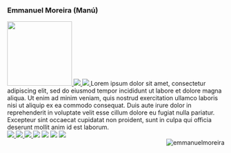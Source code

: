 ### Emmanuel Moreira (Manú)


<div>     
  <a href="https:/beacons.ai/emmanuelmoreira">     
    <img src="https://avatars.githubusercontent.com/u/15871066?v=4" height="150" width="150"/>     
  </a>
  
  <a href="https://github.com/emmanuelmoreira">
   <img src="https://github-readme-stats.vercel.app/api?username=emmanuelmoreira&theme=blue-green" />    
  </a>
  
  <a href="https://github.com/emmanuelmoreira">
    <img src="https://github-readme-stats.vercel.app/api/top-langs/?username=emmanuelmoreira&theme=blue-green"/>
  </a>
  
   <span>
      Lorem ipsum dolor sit amet, consectetur adipiscing elit, sed do eiusmod tempor incididunt ut labore et dolore magna aliqua. Ut enim ad minim veniam, quis nostrud
     exercitation ullamco laboris nisi ut aliquip ex ea commodo consequat. Duis aute irure dolor in reprehenderit in voluptate velit esse cillum dolore eu fugiat nulla
     pariatur. Excepteur sint occaecat cupidatat non proident, sunt in culpa qui officia deserunt mollit anim id est laborum.
  </span>

<div>
  <a href="https://www.youtube.com/c/emmanuelmoreira">     
  <img src="https://img.shields.io/badge/YouTube-FF0000?style=for-the-badge&logo=youtube&logoColor=white"/> 
  </a>
  
<a href="https://www.linkedin.com/in/emmanuel-moreira/"> 
<img src="https://img.shields.io/badge/LinkedIn-0077B5?style=for-the-badge&logo=linkedin&logoColor=white"/>
</a>
    
<a href="mailto:emmanuelmoreira@gmail.com">              
<img src="https://img.shields.io/badge/Gmail-D14836?style=for-the-badge&logo=gmail&logoColor=white"/>
</a>  
  <a href="#">                                           <img src="https://img.shields.io/badge/Facebook-1877F2?style=for-the-badge&logo=facebook&logoColor=white"/></a>
  <a href="#">     <img src="https://img.shields.io/badge/GitHub-100000?style=for-the-badge&logo=github&logoColor=white"/></a>
  <a href="#">     <img src=" https://img.shields.io/badge/Twitter-1DA1F2?style=for-the-badge&logo=twitter&logoColor=white"/></a>
  <a href="https://beacons.ai/emmanuelmoreira">     <img src=" https://img.shields.io/badge/Beacons-1DA1F2?style=for-the-badge&logo=twitter&logoColor=white"/></a>
</div>

  
<a href="https://github.com/emmanuelmoreira" >
    <img src="https://komarev.com/ghpvc/?username=emmanuelmoreira&color=green" alt="emmanuelmoreira" align="right" /> 
</a>
  </div>
 
<!--
<a href="#">     <img src="https://img.shields.io/badge/GitLab-330F63?style=for-the-badge&logo=gitlab&logoColor=white"/></a>
<a href="#">     <img src="https://img.shields.io/badge/Bitbucket-330F63?style=for-the-badge&logo=bitbucket&logoColor=white"/></a>
<a href="#">     <img src="https://img.shields.io/badge/Stack_Overflow-FE7A16?style=for-the-badge&logo=stack-overflow&logoColor=white"/></a>
<a href="#">     <img src="https://img.shields.io/badge/Google_Play-414141?style=for-the-badge&logo=google-play&logoColor=white"/></a>
<a href="#">     <img src="https://img.shields.io/badge/Telegram-2CA5E0?style=for-the-badge&logo=telegram&logoColor=white"/></a>
<a href="#">     <img src="https://img.shields.io/badge/WhatsApp-25D366?style=for-the-badge&logo=whatsapp&logoColor=white"/></a>
<a href="#">     <img src="https://img.shields.io/badge/Windows-0078D6?style=for-the-badge&logo=windows&logoColor=white"/></a>
<a href="#">     <img src="https://img.shields.io/badge/Ubuntu-E95420?style=for-the-badge&logo=ubuntu&logoColor=white"/></a>
<a href="#">     <img src="https://img.shields.io/badge/Android-3DDC84?style=for-the-badge&logo=android&logoColor=white"/></a>
<a href="#">     <img src="https://img.shields.io/badge/C%23-239120?style=for-the-badge&logo=c-sharp&logoColor=white"/></a>
<a href="#">     <img src="https://img.shields.io/badge/Python-3776AB?style=for-the-badge&logo=python&logoColor=white"/></a>
<a href="#">     <img src="https://img.shields.io/badge/C-00599C?style=for-the-badge&logo=c&logoColor=white"/></a>
<a href="#">     <img src="https://img.shields.io/badge/Java-ED8B00?style=for-the-badge&logo=java&logoColor=white"/></a>
<a href="#">     <img src="https://img.shields.io/badge/PHP-777BB4?style=for-the-badge&logo=php&logoColor=white"/></a>
<a href="#">     <img src="https://img.shields.io/badge/Kotlin-0095D5?&style=for-the-badge&logo=kotlin&logoColor=white"/></a>
<a href="#">     <img src="https://img.shields.io/badge/MySQL-00000F?style=for-the-badge&logo=mysql&logoColor=white"/></a>
<a href="#">     <img src="https://img.shields.io/badge/PostgreSQL-316192?style=for-the-badge&logo=postgresql&logoColor=white"/></a>
<a href="#">     <img src="https://img.shields.io/badge/MongoDB-4EA94B?style=for-the-badge&logo=mongodb&logoColor=white"/></a>
<a href="#">     <img src="https://img.shields.io/badge/Amazon_AWS-232F3E?style=for-the-badge&logo=amazon-aws&logoColor=white"/></a>
<a href="#">     <img src="https://img.shields.io/badge/Google_Cloud-4285F4?style=for-the-badge&logo=google-cloud&logoColor=white"/></a>
<a href="#">     <img src="https://img.shields.io/badge/Microsoft_Azure-0089D6?style=for-the-badge&logo=microsoft-azure&logoColor=white"/></a>
<a href="#">     <img src="https://img.shields.io/badge/Heroku-430098?style=for-the-badge&logo=heroku&logoColor=white"/></a>  
<a href="#">     <img src="https://img.shields.io/badge/Heroku-430098?style=for-the-badge&logo=heroku&logoColor=white"/></a>
-->


</div>

<!--
**emmanuelmoreira/emmanuelmoreira** is a ✨ _special_ ✨ repository because its `README.md` (this file) appears on your GitHub profile.

Here are some ideas to get you started:

- 🔭 I’m currently working on ...
- 🌱 I’m currently learning ...
- 👯 I’m looking to collaborate on ...
- 🤔 I’m looking for help with ...
- 💬 Ask me about ...
- 📫 How to reach me: ...
- 😄 Pronouns: ...
- ⚡ Fun fact: ...
-->
